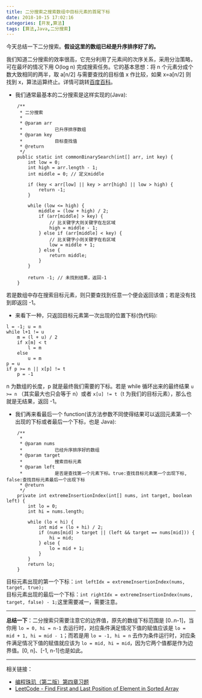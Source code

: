 ```yaml
---
title: 二分搜索之搜索数组中目标元素的首尾下标
date: 2018-10-15 17:02:16
categories: [开发,算法]
tags: [算法,Java,二分搜索]
---
```


今天总结一下二分搜索。**假设这里的数组已经是升序排序好了的。**

我们知道二分搜索的效率很高，它充分利用了元素间的次序关系，采用分治策略，可在最坏的情况下用 O(log n) 完成搜索任务。它的基本思想：将 n 个元素分成个数大致相同的两半，取 a[n/2] 与需要查找的目标值 x 作比较，如果 x=a[n/2] 则找到 x，算法运算终止。详情可跳转[百度百科](https://baike.baidu.com/item/%E4%BA%8C%E5%88%86%E6%90%9C%E7%B4%A2%E6%B3%95/6230633)。

- 我们通常最基本的二分搜索是这样实现的(Java):
```
    /**
     * 二分搜索
     * 
     * @param arr
     *            已升序排序数组
     * @param key
     *            目标查找值
     * @return
     */
    public static int commonBinarySearch(int[] arr, int key) {
        int low = 0;
        int high = arr.length - 1;
        int middle = 0; // 定义middle

        if (key < arr[low] || key > arr[high] || low > high) {
            return -1;
        }

        while (low <= high) {
            middle = (low + high) / 2;
            if (arr[middle] > key) {
                // 比关键字大则关键字在左区域
                high = middle - 1;
            } else if (arr[middle] < key) {
                // 比关键字小则关键字在右区域
                low = middle + 1;
            } else {
                return middle;
            }
        }

        return -1; // 未找到结果，返回-1
    }
```
若是数组中存在搜索目标元素，则只要查找到任意一个便会返回该值；若是没有找到即返回 -1。

- 来看下一种，只返回目标元素第一次出现的位置下标(伪代码):
```
l = -1; u = n
while l+1 != u
    m = (l + u) / 2
    if x[m] < t
        l = m
    else
        u = m
p = u
if p >= n || x[p] != t
    p = -1
```
n 为数组的长度，p 就是最终我们需要的下标。若是 while 循环出来的最终结果 `u >= n` （其实最大也只会等于 n）或者 `x[u] != t`（t 为我们的目标元素），那么也就是无结果，返回 -1。

- 我们再来看最后一个 function(该方法参数不同使得结果可以返回元素第一个出现的下标或者最后一个下标，也是 Java):
```
    /**
     * 
     * @param nums
     *            已经升序排序好的数组
     * @param target
     *            搜索目标元素
     * @param left
     *            是否是查找第一个元素下标。true:查找目标元素第一个出现下标, false:查找目标元素最后一个出现下标
     * @return
     */
    private int extremeInsertionIndex(int[] nums, int target, boolean left) {
        int lo = 0;
        int hi = nums.length;

        while (lo < hi) {
            int mid = (lo + hi) / 2;
            if (nums[mid] > target || (left && target == nums[mid])) {
                hi = mid;
            } else {
                lo = mid + 1;
            }
        }
        return lo;
    }
```
目标元素出现的第一个下标：`int leftIdx = extremeInsertionIndex(nums, target, true);`<br>
目标元素出现的最后一个下标：`int rightIdx = extremeInsertionIndex(nums, target, false) - 1;`这里需要减一，需要注意。

---

**总结一下**：二分搜索只需要注意它的边界值，原先的数组下标范围是 [0..n-1]，当你用 `lo = 0, hi = n-1` 去运行时，对应条件满足情况下值的赋值应该是 `lo = mid + 1, hi = mid - 1`；而若是用 `lo = -1, hi = n` 去作为条件运行时，对应条件满足情况下值的赋值就应该为 `lo = mid, hi = mid`，因为它两个值都是作为边界值。[0, n]、[-1, n-1]也是如此。

---
相关链接：

- [编程珠玑（第二版）第四章习题](https://github.com/Folgerjun/Programming-Pearls/blob/master/Chapter-Four.md#2)
- [LeetCode - Find First and Last Position of Element in Sorted Array](https://github.com/Folgerjun/leetcode-cn/blob/master/src/com/leetcode_cn/medium/FindFirstAndLastPositionOfElementInSortedArray.java)